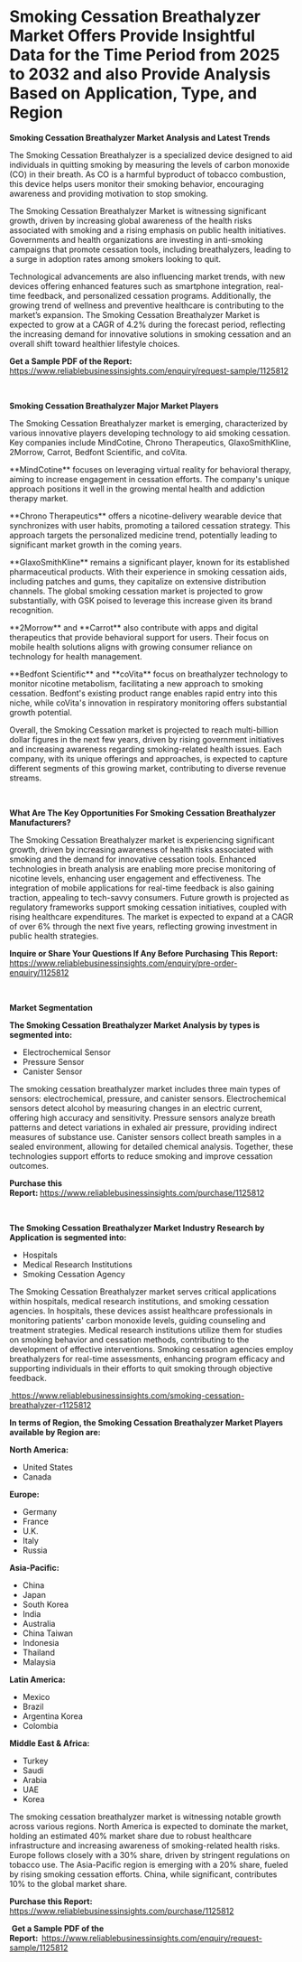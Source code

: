<p><h1>Smoking Cessation Breathalyzer Market Offers Provide Insightful Data for the Time Period from 2025 to 2032 and also Provide Analysis Based on Application, Type, and Region</h1></p><p><strong>Smoking Cessation Breathalyzer Market Analysis and Latest Trends</strong></p>
<p><p>The Smoking Cessation Breathalyzer is a specialized device designed to aid individuals in quitting smoking by measuring the levels of carbon monoxide (CO) in their breath. As CO is a harmful byproduct of tobacco combustion, this device helps users monitor their smoking behavior, encouraging awareness and providing motivation to stop smoking. </p><p>The Smoking Cessation Breathalyzer Market is witnessing significant growth, driven by increasing global awareness of the health risks associated with smoking and a rising emphasis on public health initiatives. Governments and health organizations are investing in anti-smoking campaigns that promote cessation tools, including breathalyzers, leading to a surge in adoption rates among smokers looking to quit.</p><p>Technological advancements are also influencing market trends, with new devices offering enhanced features such as smartphone integration, real-time feedback, and personalized cessation programs. Additionally, the growing trend of wellness and preventive healthcare is contributing to the market’s expansion. The Smoking Cessation Breathalyzer Market is expected to grow at a CAGR of 4.2% during the forecast period, reflecting the increasing demand for innovative solutions in smoking cessation and an overall shift toward healthier lifestyle choices.</p></p>
<p><strong>Get a Sample PDF of the Report:&nbsp;</strong> <a href="https://www.reliablebusinessinsights.com/enquiry/request-sample/1125812?utm_campaign=3359&utm_medium=2&utm_source=Github&utm_content=ia&utm_term=14042025&utm_id=smoking-cessation-breathalyzer">https://www.reliablebusinessinsights.com/enquiry/request-sample/1125812</a></p>
<p>&nbsp;</p>
<p><strong>Smoking Cessation Breathalyzer Major Market Players</strong></p>
<p><p>The Smoking Cessation Breathalyzer market is emerging, characterized by various innovative players developing technology to aid smoking cessation. Key companies include MindCotine, Chrono Therapeutics, GlaxoSmithKline, 2Morrow, Carrot, Bedfont Scientific, and coVita.</p><p>**MindCotine** focuses on leveraging virtual reality for behavioral therapy, aiming to increase engagement in cessation efforts. The company's unique approach positions it well in the growing mental health and addiction therapy market. </p><p>**Chrono Therapeutics** offers a nicotine-delivery wearable device that synchronizes with user habits, promoting a tailored cessation strategy. This approach targets the personalized medicine trend, potentially leading to significant market growth in the coming years.</p><p>**GlaxoSmithKline** remains a significant player, known for its established pharmaceutical products. With their experience in smoking cessation aids, including patches and gums, they capitalize on extensive distribution channels. The global smoking cessation market is projected to grow substantially, with GSK poised to leverage this increase given its brand recognition.</p><p>**2Morrow** and **Carrot** also contribute with apps and digital therapeutics that provide behavioral support for users. Their focus on mobile health solutions aligns with growing consumer reliance on technology for health management.</p><p>**Bedfont Scientific** and **coVita** focus on breathalyzer technology to monitor nicotine metabolism, facilitating a new approach to smoking cessation. Bedfont's existing product range enables rapid entry into this niche, while coVita's innovation in respiratory monitoring offers substantial growth potential.</p><p>Overall, the Smoking Cessation market is projected to reach multi-billion dollar figures in the next few years, driven by rising government initiatives and increasing awareness regarding smoking-related health issues. Each company, with its unique offerings and approaches, is expected to capture different segments of this growing market, contributing to diverse revenue streams.</p></p>
<p>&nbsp;</p>
<p><strong>What Are The Key Opportunities For Smoking Cessation Breathalyzer Manufacturers?</strong></p>
<p><p>The Smoking Cessation Breathalyzer market is experiencing significant growth, driven by increasing awareness of health risks associated with smoking and the demand for innovative cessation tools. Enhanced technologies in breath analysis are enabling more precise monitoring of nicotine levels, enhancing user engagement and effectiveness. The integration of mobile applications for real-time feedback is also gaining traction, appealing to tech-savvy consumers. Future growth is projected as regulatory frameworks support smoking cessation initiatives, coupled with rising healthcare expenditures. The market is expected to expand at a CAGR of over 6% through the next five years, reflecting growing investment in public health strategies.</p></p>
<p><strong>Inquire or Share Your Questions If Any Before Purchasing This Report:</strong> <a href="https://www.reliablebusinessinsights.com/enquiry/pre-order-enquiry/1125812?utm_campaign=3359&utm_medium=2&utm_source=Github&utm_content=ia&utm_term=14042025&utm_id=smoking-cessation-breathalyzer">https://www.reliablebusinessinsights.com/enquiry/pre-order-enquiry/1125812</a></p>
<p>&nbsp;</p>
<p><strong>Market Segmentation</strong></p>
<p><strong>The Smoking Cessation Breathalyzer Market Analysis by types is segmented into:</strong></p>
<p><ul><li>Electrochemical Sensor</li><li>Pressure Sensor</li><li>Canister Sensor</li></ul></p>
<p><p>The smoking cessation breathalyzer market includes three main types of sensors: electrochemical, pressure, and canister sensors. Electrochemical sensors detect alcohol by measuring changes in an electric current, offering high accuracy and sensitivity. Pressure sensors analyze breath patterns and detect variations in exhaled air pressure, providing indirect measures of substance use. Canister sensors collect breath samples in a sealed environment, allowing for detailed chemical analysis. Together, these technologies support efforts to reduce smoking and improve cessation outcomes.</p></p>
<p><strong>Purchase this Report:&nbsp;</strong><a href="https://www.reliablebusinessinsights.com/purchase/1125812?utm_campaign=3359&utm_medium=2&utm_source=Github&utm_content=ia&utm_term=14042025&utm_id=smoking-cessation-breathalyzer">https://www.reliablebusinessinsights.com/purchase/1125812</a></p>
<p>&nbsp;</p>
<p><strong>The Smoking Cessation Breathalyzer Market Industry Research by Application is segmented into:</strong></p>
<p><ul><li>Hospitals</li><li>Medical Research Institutions</li><li>Smoking Cessation Agency</li></ul></p>
<p><p>The Smoking Cessation Breathalyzer market serves critical applications within hospitals, medical research institutions, and smoking cessation agencies. In hospitals, these devices assist healthcare professionals in monitoring patients' carbon monoxide levels, guiding counseling and treatment strategies. Medical research institutions utilize them for studies on smoking behavior and cessation methods, contributing to the development of effective interventions. Smoking cessation agencies employ breathalyzers for real-time assessments, enhancing program efficacy and supporting individuals in their efforts to quit smoking through objective feedback.</p></p>
<p><a href="https://www.reliablebusinessinsights.com/smoking-cessation-breathalyzer-r1125812?utm_campaign=3359&utm_medium=2&utm_source=Github&utm_content=ia&utm_term=14042025&utm_id=smoking-cessation-breathalyzer">&nbsp;https://www.reliablebusinessinsights.com/smoking-cessation-breathalyzer-r1125812</a></p>
<p><strong>In terms of Region, the Smoking Cessation Breathalyzer Market Players available by Region are:</strong></p>
<p>
    <p> <strong> North America: </strong>
        <ul>
            <li>United States</li>
            <li>Canada</li>
        </ul>
        </p> 
    <p> <strong> Europe: </strong>
        <ul>
            <li>Germany</li>
            <li>France</li>
            <li>U.K.</li>
            <li>Italy</li>
            <li>Russia</li>
        </ul>
        </p> 
    <p> <strong> Asia-Pacific: </strong>
        <ul>
            <li>China</li>
            <li>Japan</li>
            <li>South Korea</li>
            <li>India</li>
            <li>Australia</li>
            <li>China Taiwan</li>
            <li>Indonesia</li>
            <li>Thailand</li>
            <li>Malaysia</li>
        </ul>
        </p> 
    <p> <strong> Latin America: </strong>
        <ul>
            <li>Mexico</li>
            <li>Brazil</li>
            <li>Argentina Korea</li>
            <li>Colombia</li>
        </ul>
        </p> 
    <p> <strong> Middle East & Africa: </strong>
        <ul>
            <li>Turkey</li>
            <li>Saudi</li>
            <li>Arabia</li>
            <li>UAE</li>
            <li>Korea</li>
        </ul>
    </p>
    </p>
<p><p>The smoking cessation breathalyzer market is witnessing notable growth across various regions. North America is expected to dominate the market, holding an estimated 40% market share due to robust healthcare infrastructure and increasing awareness of smoking-related health risks. Europe follows closely with a 30% share, driven by stringent regulations on tobacco use. The Asia-Pacific region is emerging with a 20% share, fueled by rising smoking cessation efforts. China, while significant, contributes 10% to the global market share.</p></p>
<p><strong>Purchase this Report: </strong><a href="https://www.reliablebusinessinsights.com/purchase/1125812?utm_campaign=3359&utm_medium=2&utm_source=Github&utm_content=ia&utm_term=14042025&utm_id=smoking-cessation-breathalyzer">https://www.reliablebusinessinsights.com/purchase/1125812</a></p>
<p>&nbsp;<strong>Get a Sample PDF of the Report:&nbsp;&nbsp;</strong><a href="https://www.reliablebusinessinsights.com/enquiry/request-sample/1125812?utm_campaign=3359&utm_medium=2&utm_source=Github&utm_content=ia&utm_term=14042025&utm_id=smoking-cessation-breathalyzer">https://www.reliablebusinessinsights.com/enquiry/request-sample/1125812</a></p>
<p><strong></strong></p>
<p><p></p><p></p><p></p></p>